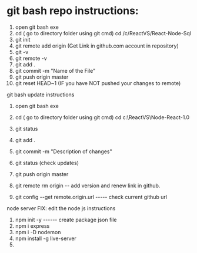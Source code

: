 # git bash repo instructions:

1. open git bash exe
2. cd ( go to directory folder using git cmd)
   cd /c/ReactVS/React-Node-Sql
3. git init
4. git remote add origin (Get Link in github.com account in repository)
5. git -v
6. git remote -v
7. git add .
8. git commit -m "Name of the File"
9. git push origin master
10. git reset HEAD~1 (IF you have NOT pushed your changes to remote)

git bash update instructions

1. open git bash exe
2. cd ( go to directory folder using git cmd)
   cd c:\ReactVS\Node-React-1.0
3. git status
4. git add .
5. git commit -m "Description of changes"
6. git status (check updates)
7. git push origin master

8. git remote rm origin -- add version and renew link in github.
9. git config --get remote.origin.url ----- check current github url

node server
FIX: edit the node js instructions

1. npm init -y ------ create package json file
2. npm i express
3. npm i -D nodemon
4. npm install -g live-server
5.

